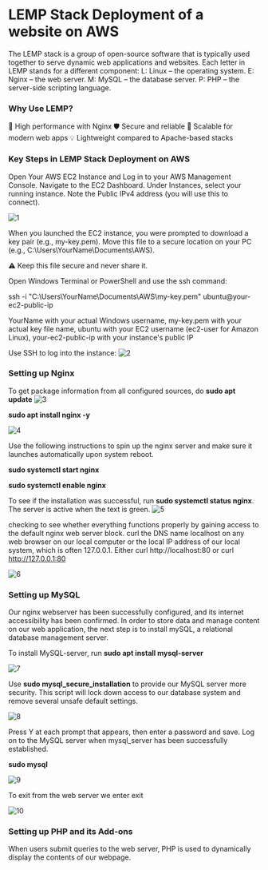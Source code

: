 # **LEMP Stack Deployment of a website on AWS**

The LEMP stack is a group of open-source software that is typically used together to serve dynamic web applications and websites. Each letter in LEMP stands for a different component:
L: Linux – the operating system.
E: Nginx – the web server.
M: MySQL – the database server.
P: PHP   – the server-side scripting language.

### **Why Use LEMP?**

🚀 High performance with Nginx
🛡️ Secure and reliable
🔄 Scalable for modern web apps
💡 Lightweight compared to Apache-based stacks

### **Key Steps in LEMP Stack Deployment on AWS**

Open Your AWS EC2 Instance and Log in to your AWS Management Console.
Navigate to the EC2 Dashboard.
Under Instances, select your running instance.
Note the Public IPv4 address (you will use this to connect).

![1](https://github.com/user-attachments/assets/3e44773b-5730-47c9-9232-ad794049d058)

When you launched the EC2 instance, you were prompted to download a key pair (e.g., my-key.pem).
Move this file to a secure location on your PC (e.g., C:\Users\YourName\Documents\AWS\).

⚠️ Keep this file secure and never share it.

Open Windows Terminal or PowerShell and use the ssh command:

ssh -i "C:\Users\YourName\Documents\AWS\my-key.pem" ubuntu@your-ec2-public-ip

YourName with your actual Windows username, 
my-key.pem with your actual key file name, 
ubuntu with your EC2 username (ec2-user for Amazon Linux), 
your-ec2-public-ip with your instance's public IP

Use SSH to log into the instance:
![2](https://github.com/user-attachments/assets/de155271-28e2-45a0-aa3a-28a77e6d8958)


### Setting up Nginx
To get package information from all configured sources, do **sudo apt update**
![3](https://github.com/user-attachments/assets/5f26ed5b-2aea-4909-9541-0489ae7aa52d)

**sudo apt install nginx -y**

![4](https://github.com/user-attachments/assets/42c774b8-e212-4c74-be6c-70a57dbe741f)

Use the following instructions to spin up the nginx server and make sure it launches automatically upon system reboot.

**sudo systemctl start nginx**

**sudo systemctl enable nginx**

To see if the installation was successful, run **sudo systemctl status nginx**.  The server is active when the text is green.
![5](https://github.com/user-attachments/assets/ff65af4d-00e1-4f49-9192-dd9912d1027d)

checking to see whether everything functions properly by gaining access to the default nginx web server block.  curl the DNS name localhost on any web browser on our local computer or the local IP address of our local system, which is often 127.0.0.1.
 Either curl http://localhost:80 or curl http://127.0.0.1:80

 ![6](https://github.com/user-attachments/assets/3131eece-61ba-4adb-b87e-727093370d38)

 ### **Setting up MySQL**
 
Our nginx webserver has been successfully configured, and its internet accessibility has been confirmed.  In order to store data and manage content on our web application, the next step is to install mySQL, a relational database management server.

To install MySQL-server, run **sudo apt install mysql-server** 

![7](https://github.com/user-attachments/assets/6737b220-5ba9-4b7b-a1de-ab7c1f6eff97)

Use **sudo mysql_secure_installation** to provide our MySQL server more security. This script will lock down access to our database system and remove several unsafe default settings.

![8](https://github.com/user-attachments/assets/5c5d4dc0-823c-4c09-b3fc-ca92b2c654c0)

Press Y at each prompt that appears, then enter a password and save.
Log on to the MySQL server when mysql_server has been successfully established.

**sudo mysql**

![9](https://github.com/user-attachments/assets/a6495247-15ba-47ea-b55a-6fdc82a3a5a2)

To exit from the web server we enter exit

![10](https://github.com/user-attachments/assets/a8d8ed4a-64eb-4bb1-b8fe-55ad2030e7b8)

### Setting up PHP and its Add-ons

When users submit queries to the web server, PHP is used to dynamically display the contents of our webpage.









 









